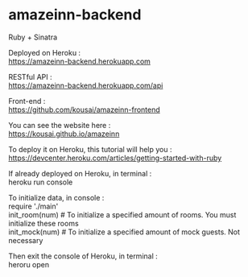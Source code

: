 # amazeinn-backend

Ruby + Sinatra  

Deployed on Heroku :  
  https://amazeinn-backend.herokuapp.com  

RESTful API :  
  https://amazeinn-backend.herokuapp.com/api  

Front-end :  
  https://github.com/kousai/amazeinn-frontend  

You can see the website here :  
  https://kousai.github.io/amazeinn  

To deploy it on Heroku, this tutorial will help you :  
  https://devcenter.heroku.com/articles/getting-started-with-ruby  

If already deployed on Heroku, in terminal :  
  heroku run console  

To initialize data, in console :  
  require './main'  
  init_room(num) # To initialize a specified amount of rooms. You must initialize these rooms  
  init_mock(num) # To initialize a specified amount of mock guests. Not necessary  

Then exit the console of Heroku, in terminal :  
  heroru open  
